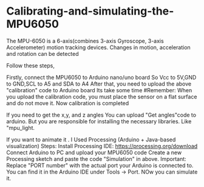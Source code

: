 # Calibrating-and-simulating-the-MPU6050
The MPU-6050 is a 6-axis(combines 3-axis Gyroscope, 3-axis Accelerometer) motion tracking devices. Changes in motion, acceleration and rotation can be detected

Follow these steps,

Firstly, connect the MPU6050 to Arduino nano/uno board
So Vcc to 5V,GND to GND,SCL to A5 and SDA to A4
After that, you need to  upload the above "calibration" code to Arduino board
Its take some time
#Remember: When you upload the calibration code, you must place the sensor on a flat surface and do not move it.
Now calibration is completed

If you need to get the x,y, and z angles You can upload "Get angles"code to arduino.
But you are responsible for installing the necessary libraries. Like "mpu_light.

If you want to animate it . I Used Processing (Arduino + Java-based visualization)
 Steps:
       Install Processing IDE: https://processing.org/download
       Connect Arduino to PC and upload your MPU6050 code
       Create a new Processing sketch and paste the code "Simulation" in above.
       Important: Replace "PORT number" with the actual port your Arduino is connected to. You can find it in the Arduino IDE under Tools → Port.
NOw you can simulate it.       
       
